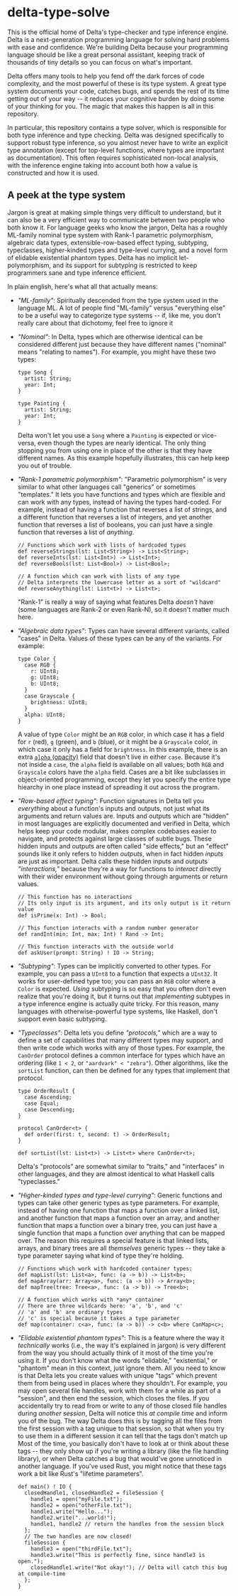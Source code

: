 # delta-type-solve

This is the official home of Delta's type-checker and type inference engine.  Delta is a next-generation programming language for solving hard problems with ease and confidence.  We're building Delta because your programming language should be like a great personal assistant, keeping track of thousands of tiny details so you can focus on what's important.

Delta offers many tools to help you fend off the dark forces of code complexity, and the most powerful of these is its type system.  A great type system documents your code, catches bugs, and spends the rest of its time getting out of your way -- it reduces your cognitive burden by doing some of your thinking for you.  The magic that makes this happen is all in this repository.

In particular, this repository contains a type solver, which is responsible for both type inference and type checking.  Delta was designed specifically to support robust type inference, so you almost never have to write an explicit type annotation (except for top-level functions, where types are important as documentation).  This often requires sophisticated non-local analysis, with the inference engine taking into account both how a value is constructed and how it is used.

## A peek at the type system

Jargon is great at making simple things very difficult to understand, but it can also be a very efficient way to communicate between two people who both know it.  For language geeks who know the jargon, Delta has a roughly ML-family nominal type system with Rank-1 parametric polymorphism, algebraic data types, extensible-row-based effect typing, subtyping, typeclasses, higher-kinded types and type-level currying, and a novel form of elidable existential phantom types.  Delta has no implicit let-polymorphism, and its support for subtyping is restricted to keep programmers sane and type inference efficient.

In plain english, here's what all that actually means:

- *"ML-family"*: Spiritually descended from the type system used in the language ML.  A lot of people find "ML-family" versus "everything else" to be a useful way to categorize type systems -- if, like me, you don't really care about that dichotomy, feel free to ignore it

- *"Nominal"*: In Delta, types which are otherwise identical can be considered different just because they have different names ("nominal" means "relating to names").  For example, you might have these two types:

  ```delta
  type Song {
    artist: String;
    year: Int;
  }

  type Painting {
    artist: String;
    year: Int;
  }
  ```

  Delta won't let you use a `Song` where a `Painting` is expected or vice-versa, even though the types are nearly identical. The only thing stopping you from using one in place of the other is that they have different names.  As this example hopefully illustrates, this can help keep you out of trouble.

- *"Rank-1 parametric polymorphism"*:  "Parametric polymorphism" is very similar to what other languages call "generics" or sometimes "templates."  It lets you have functions and types which are flexible and can work with any types, instead of having the types hard-coded.  For example, instead of having a function that reverses a list of strings, and a different function that reverses a list of integers, and yet another function that reverses a list of booleans, you can just have a single function that reverses a list of _anything_.

  ```delta
  // Functions which work with lists of hardcoded types
  def reverseStrings(lst: List<String>) -> List<String>;
  def reverseInts(lst: List<Int>) -> List<Int>;
  def reverseBools(lst: List<Bool>) -> List<Bool>;

  // A function which can work with lists of any type
  // Delta interprets the lowercase letter as a sort of "wildcard"
  def reverseAnything(lst: List<t>) -> List<t>;
  ```

  "Rank-1" is really a way of saying what features Delta *doesn't* have (some languages are Rank-2 or even Rank-N), so it doesn't matter much here.

- *"Algebraic data types"*: Types can have several different variants, called "cases" in Delta.  Values of these types can be any of the variants.  For example:

  ```delta
  type Color {
    case RGB {
      r: UInt8;
      g: UInt8;
      b: UInt8;
    }
    case Grayscale {
      brightness: UInt8;
    }
    alpha: UInt8;
  }
  ```

  A value of type `Color` might be an `RGB` color, in which case it has a field for `r` (red), `g` (green), and `b` (blue), or it might be a `Grayscale` color, in which case it only has a field for `brightness`.  In this example, there is an extra [`alpha` (opacity)](https://en.wikipedia.org/wiki/Alpha_compositing) field that doesn't live in either `case`.  Because it's not inside a `case`, the `alpha` field is available on all values; both `RGB` and `Grayscale` colors have the `alpha` field.  Cases are a bit like subclasses in object-oriented programming, except they let you specify the entire type hiearchy in one place instead of spreading it out across the program.

- *"Row-based effect typing"*: Function signatures in Delta tell you *everything* about a function's inputs and outputs, not just what its arguments and return values are.  Inputs and outputs which are "hidden" in most languages are explicitly documented and verified in Delta, which helps keep your code modular, makes complex codebases easier to navigate, and protects against large classes of subtle bugs.  These hidden inputs and outputs are often called "side effects," but an "effect" sounds like it only refers to hidden *outputs*, when in fact hidden *inputs* are just as important.  Delta calls these hidden inputs and outputs *"interactions,"* because they're a way for functions to *interact* directly with their wider environment without going through arguments or return values.

  ```delta
  // This function has no interactions
  // Its only input is its argument, and its only output is it return value
  def isPrime(x: Int) -> Bool;

  // This function interacts with a random number generator
  def randInt(min: Int, max: Int) ! Rand -> Int;

  // This function interacts with the outside world
  def askUser(prompt: String) ! IO -> String;
  ```

- *"Subtyping"*: Types can be implicitly converted to other types.  For example, you can pass a `UInt8` to a function that expects a `UInt32`.  It works for user-defined type too; you can pass an `RGB` color where a `Color` is expected.  *Using* subtyping is so easy that you often don't even realize that you're doing it, but it turns out that *implementing* subtypes in a type inference engine is actually quite tricky.  For this reason, many languages with otherwise-powerful type systems, like Haskell, don't support even basic subtyping.

- *"Typeclasses"*: Delta lets you define *"protocols,"* which are a way to define a set of capabilities that many different types may support, and then write code which works with any of those types.  For example, the `CanOrder` protocol defines a common interface for types which have an ordering (like `1 < 2`, or `"aardvark" < "zebra"`).  Other algorithms, like the `sortList` function, can then be defined for any types that implement that protocol.

  ```delta
  type OrderResult {
    case Ascending;
    case Equal;
    case Descending;
  }

  protocol CanOrder<t> {
    def order(first: t, second: t) -> OrderResult;
  }

  def sortList(lst: List<t>) -> List<t> where CanOrder<t>;
  ```

  Delta's "protocols" are somewhat similar to "traits," and "interfaces" in other languages, and they are almost identical to what Haskell calls "typeclasses."

- *"Higher-kinded types and type-level currying"*: Generic functions and types can take other generic types as type parameters.  For example, instead of having one function that maps a function over a linked list, and another function that maps a function over an array, and another function that maps a function over a binary tree, you can just have a single function that maps a function over anything that can be mapped over.  The reason this requires a special feature is that linked lists, arrays, and binary trees are all *themselves* generic types -- they take a type parameter saying what kind of type they're holding.

  ```delta
  // Functions which work with hardcoded container types:
  def mapList(lst: List<a>, func: (a -> b)) -> List<b>;
  def mapArray(arr: Array<a>, func: (a -> b)) -> Array<b>;
  def mapTree(tree: Tree<a>, func: (a -> b)) -> Tree<b>;

  // A function which works with *any* container
  // There are three wildcards here: 'a', 'b', and 'c'
  // 'a' and 'b' are ordinary types
  // 'c' is special because it takes a type parameter
  def map(container: c<a>, func: (a -> b)) -> c<b> where CanMap<c>;
  ```

- *"Elidable existential phantom types"*: This is a feature where the way it *technically* works (i.e., the way it's explained in jargon) is very different from the way you should actually think of it most of the time you're using it.  If you don't know what the words "elidable," "existential," or "phantom" mean in this context, just ignore them.  All you need to know is that Delta lets you create values with unique "tags" which prevent them from being used in places where they shouldn't.  For example, you may open several file handles, work with them for a while as part of a "session", and then end the session, which closes the files.  If you accidentally try to read from or write to any of those closed file handles during *another session*, Delta will notice this *at compile time* and inform you of the bug.  The way Delta does this is by tagging all the files from the first session with a tag unique to that session, so that when you try to use them in a different session it can tell that the tags don't match up  Most of the time, you basically don't have to look at or think about these tags -- they only show up if you're writing a library (like the file handling library), or when Delta catches a bug that would've gone unnoticed in another language.  If you've used Rust, you might notice that these tags work a bit like Rust's "lifetime parameters".

  ```delta
  def main() ! IO {
    closedHandle1, closedHandle2 = fileSession {
      handle1 = open("myFile.txt");
      handle2 = open("otherFile.txt");
      handle1.write("Hello...");
      handle2.write("...world!");
      handle1, handle2 // return the handles from the session block
    };
    // The two handles are now closed!
    fileSession {
      handle3 = open("thirdFile.txt");
      handle3.write("This is perfectly fine, since handle3 is open.");
      closedHandle1.write("Not okay!"); // Delta will catch this bug at compile-time
    };
  }
  ```
